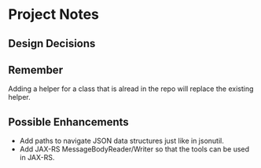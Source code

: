 # Project Notes
## Design Decisions

## Remember

Adding a helper for a class that is alread in the repo will replace the existing helper.


## Possible Enhancements

* Add paths to navigate JSON data structures just like in jsonutil.
* Add JAX-RS MessageBodyReader/Writer so that the tools can be used in JAX-RS.
